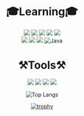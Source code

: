 <div align = "center">
  <h1>🎓Learning🎓</h1>
  
  <img src="https://img.shields.io/badge/c++-00599C?style=for-the-badge&logo=c%2B%2B&logoColor=white"> <img src="https://img.shields.io/badge/python-3776AB?style=for-the-badge&logo=python&logoColor=white"> <img src="https://img.shields.io/badge/html5-E34F26?style=for-the-badge&logo=html5&logoColor=white"> <img src="https://img.shields.io/badge/css-1572B6?style=for-the-badge&logo=css3&logoColor=white"> <img src="https://img.shields.io/badge/javascript-F7DF1E?style=for-the-badge&logo=javascript&logoColor=black"> <br/> <img src="https://img.shields.io/badge/react-61DAFB?style=for-the-badge&logo=react&logoColor=black"> <img src="https://img.shields.io/badge/typescript-3178C6?style=for-the-badge&logo=react&logoColor=black"> <img src="https://img.shields.io/badge/Next.js-000000?style=for-the-badge&logo=visualstudio&logoColor=white"> <img alt="Java" src ="https://img.shields.io/badge/Java-007396.svg?&style=for-the-badge&logo=Java&logoColor=white"/>
</div>
<div align = "center">
  <h1>⚒Tools⚒</h1>
  
  <img src="https://img.shields.io/badge/github-181717?style=for-the-badge&logo=github&logoColor=white"> <img src="https://img.shields.io/badge/git-F05032?style=for-the-badge&logo=git&logoColor=white"> <img src="https://img.shields.io/badge/VS Code-007ACC?style=for-the-badge&logo=visualstudiocode&logoColor=white"> <img src="https://img.shields.io/badge/Visual Studio-5C2D91?style=for-the-badge&logo=visualstudio&logoColor=white"> 
  
  
  ![Top Langs](https://github-readme-stats.vercel.app/api/top-langs/?username=anuraghazra&layout=compact)

  [![trophy](https://github-profile-trophy.vercel.app/?username=ssumai-kr&row=1)](https://github.com/ryo-ma/github-profile-trophy)
</div>
